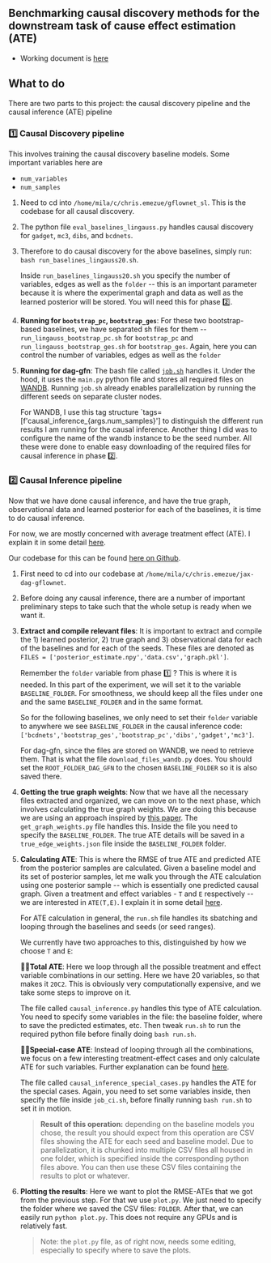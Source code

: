 ## Benchmarking causal discovery methods for the downstream task of cause effect estimation (ATE)

- Working document is [here](https://www.notion.so/chrisemezue/My-Mila-Project-29df7ef1d7954505abae8ab5361b2410)


## What to do
There are two parts to this project: the causal discovery pipeline and the causal inference (ATE) pipeline

### 1️⃣ Causal Discovery pipeline
This involves training the causal discovery baseline models. 
Some important variables here are
- `num_variables`
- `num_samples`

1. Need to cd into `/home/mila/c/chris.emezue/gflownet_sl`. This is the codebase for all causal discovery.
2. The python file `eval_baselines_lingauss.py` handles causal discovery for `gadget`, `mc3`, `dibs`, and `bcdnets`.
3. Therefore to do causal discovery for the above baselines, simply run: `bash run_baselines_lingauss20.sh`.

    Inside `run_baselines_lingauss20.sh` you specify the number of variables, edges as well as  the `folder` -- this is an important parameter because it is where the experimental graph and data as well as the learned posterior will be stored. You will need this for phase 2️⃣.

4. **Running for `bootstrap_pc`, `bootstrap_ges`**: For these two bootstrap-based baselines, we have separated sh files for them -- `run_lingauss_bootstrap_pc.sh` for `bootstrap_pc`  and `run_lingauss_bootstrap_ges.sh` for `bootstrap_ges`. Again, here you can control the number of variables, edges as well as  the `folder`
5. **Running for dag-gfn**: The bash file called [`job.sh`](https://github.com/chrisemezue/gflownet_sl/blob/chris/ci/job.sh) handles it. Under the hood, it uses the `main.py` python file and stores all required files on [WANDB](https://wandb.ai/tristandeleu_mila_01/gflownet-bayesian-structure-learning/table?workspace=user-chrisemezue). Running `job.sh` already enables parallelization by running the different seeds on separate cluster nodes.

    For WANDB, I use this tag structure `tags=[f'causal_inference_{args.num_samples}'] to distinguish the different run results I am running for the causal inference. Another thing I did was to configure the name of the wandb instance to be the seed number. All these were done to enable easy downloading of the required files for causal inference in phase 2️⃣.


### 2️⃣ Causal Inference pipeline

Now that we have done causal inference, and have the true graph, observational data and learned posterior for each of the baselines, it is time to do causal inference.

For now, we are mostly concerned with average treatment effect (ATE). I explain it in some detail [here](https://www.notion.so/chrisemezue/My-Mila-Project-29df7ef1d7954505abae8ab5361b2410?pvs=4#4e2ca9d22807470c80679d726652a679).

Our codebase for this can be found [here on Github](https://github.com/chrisemezue/jax-dag-gflownet/tree/master).

1. First need to cd into our codebase at `/home/mila/c/chris.emezue/jax-dag-gflownet`.
2. Before doing any causal inference, there are a number of important preliminary steps to take such that the whole setup is ready when we want it.
3. **Extract and compile relevant files**: It is important to extract and compile the 1) learned posterior, 2) true graph and 3) observational data for each of the baselines and for each of the seeds. These files are denoted as `FILES = ['posterior_estimate.npy','data.csv','graph.pkl']`.

    Remember the `folder` variable from phase 1️⃣ ? This is where it is needed. In this part of the experiment, we will set it to the variable `BASELINE_FOLDER`. For smoothness, we should keep all the files under one and the same `BASELINE_FOLDER` and in the same format. 

    So for the following baselines, we only need to set their `folder` variable to anywhere we see `BASELINE_FOLDER` in the causal inference code: `['bcdnets','bootstrap_ges','bootstrap_pc','dibs','gadget','mc3']`. 

    For dag-gfn, since the files are stored on WANDB, we need to retrieve them. That is what the file `download_files_wandb.py` does. You should set the `ROOT_FOLDER_DAG_GFN` to the chosen `BASELINE_FOLDER` so it is also saved there. 

4. **Getting the true graph weights**: Now that we have all the necessary files extracted and organized, we can move on to the next phase, which involves calculating the true graph weights. We are doing this because we are using an approach inspired by [this paper](https://ftp.cs.ucla.edu/pub/stat_ser/r432.pdf). The `get_graph_weights.py` file handles this. Inside the file you need to specify the `BASELINE_FOLDER`. The true ATE details will be saved in a `true_edge_weights.json` file inside the `BASELINE_FOLDER` folder.


5. **Calculating ATE**: This is where the RMSE of true ATE and predicted ATE from the posterior samples are calculated. Given a baseline model and its set of posterior samples, let me walk you through the ATE calculation using one posterior sample -- which is essentially one predicted causal graph. Given a treatment and effect variables - `T` and `E` respectively -- we are interested in `ATE(T,E)`. I explain it in some detail [here](https://www.notion.so/chrisemezue/My-Mila-Project-29df7ef1d7954505abae8ab5361b2410?pvs=4#4e2ca9d22807470c80679d726652a679).

    For ATE calculation in general, the `run.sh` file handles its sbatching and looping through the baselines and seeds (or seed ranges).

    We currently have two approaches to this, distinguished by how we choose `T` and `E`:

    **👌🏽Total ATE**: Here we loop through all the possible treatment and effect variable combinations in our setting. Here we have 20 variables, so that makes it `20C2`. This is obviously very computationally expensive, and we take some steps to improve on it. 

    The file called `causal_inference.py` handles this type of ATE calculation. You need to specify some variables in the file: the baseline folder, where to save the predicted estimates, etc. Then tweak `run.sh` to run the required python file before finally doing `bash run.sh`.

    **👋🏽Special-case ATE**: Instead of looping through all the combinations, we focus on a few interesting treatment-effect cases and only calculate ATE for such variables. Further explanation can be found [here](https://www.notion.so/chrisemezue/Timeline-and-Experiments-to-run-7c02b1fe955749bfaaeccaa27423de3b?pvs=4#13bbfe1c482d40c2b60a968318e0a0b9).

    The file called `causal_inference_special_cases.py` handles the ATE for the special cases. Again, you need to set some variables inside, then specify the file inside `job_ci.sh`, before finally running `bash run.sh` to set it in motion.

    > **Result of this operation:** depending on the baseline models you chose, the result you should expect from this operation are CSV files showing the ATE for each seed and baseline model. Due to parallelization, it is chunked into multiple CSV files all housed in one folder, which is specified inside the corresponding python files above. You can then use these CSV files containing the results to plot or whatever.



6. **Plotting the results**: Here we want to plot the RMSE-ATEs that we got from the previous step. For that we use `plot.py`. We just need to specify the folder where we saved the CSV files: `FOLDER`. After that, we can easily run `python plot.py`. This does not require any GPUs and is relatively fast.

    > Note: the `plot.py` file, as of right now, needs some editing, especially to specify where to save the plots.
